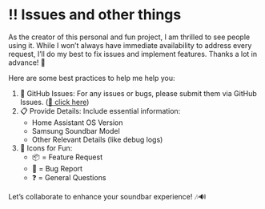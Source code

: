 # ‼️ Issues and other things

As the creator of this personal and fun project, I am thrilled to see people using it. While I won’t always have immediate availability to address every request, I’ll do my best to fix issues and implement features. Thanks a lot in advance! 🙌

Here are some best practices to help me help you:

1. 🐞 GitHub Issues: For any issues or bugs, please submit them via GitHub Issues. ([🔗 click here](https://github.com/samuelspagl/ha_samsung_soundbar/issues/new))
2. 📋 Provide Details: Include essential information:
    - Home Assistant OS Version
    - Samsung Soundbar Model
    - Other Relevant Details (like debug logs)
3. 🎇 Icons for Fun:
    - 📦 = Feature Request
    - 🐛 = Bug Report
    - ❓ = General Questions

Let’s collaborate to enhance your soundbar experience! 🎶🔊